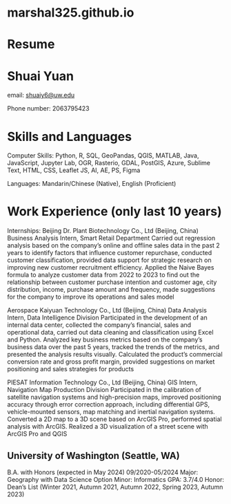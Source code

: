 # marshal325.github.io

# Resume
# Shuai Yuan

email: shuaiy6@uw.edu

Phone number: 2063795423


# Skills and Languages
Computer Skills: Python, R, SQL, GeoPandas, QGIS, MATLAB, Java, JavaScript, Jupyter Lab, OGR, Rasterio, GDAL, PostGIS, Azure, Sublime Text, HTML, CSS, Leaflet JS, AI, AE, PS, Figma

Languages: Mandarin/Chinese (Native), English (Proficient)


# Work Experience (only last 10 years)
Internships:
Beijing Dr. Plant Biotechnology Co., Ltd (Beijing, China)
Business Analysis Intern, Smart Retail Department
Carried out regression analysis based on the company’s online and offline sales data in the past 2 years to identify factors that influence customer repurchase, conducted customer classification, provided data support for strategic research on improving new customer recruitment efficiency. Applied the Naive Bayes formula to analyze customer data from 2022 to 2023 to find out the relationship between customer purchase intention and customer age, city distribution, income, purchase amount and frequency, made suggestions for the company to improve its operations and sales model


Aerospace Kaiyuan Technology Co., Ltd (Beijing, China)
Data Analysis Intern, Data Intelligence Division
Participated in the development of an internal data center, collected the company’s financial, sales and operational data, carried out data cleaning and classification using Excel and Python. Analyzed key business metrics based on the company’s business data over the past 5 years, tracked the trends of the metrics, and presented the analysis results visually. Calculated the product’s commercial conversion rate and gross profit margin, provided suggestions on market positioning and sales strategies for products


PIESAT Information Technology Co., Ltd (Beijing, China)
GIS Intern, Navigation Map Production Division
Participated in the calibration of satellite navigation systems and high-precision maps, improved positioning accuracy through error correction approach, including differential GPS, vehicle-mounted sensors, map matching and inertial navigation systems. Converted a 2D map to a 3D scene based on ArcGIS Pro, performed spatial analysis with ArcGIS. Realized a 3D visualization of a street scene with ArcGIS Pro and QGIS

## University of Washington (Seattle, WA)
B.A. with Honors (expected in May 2024)	09/2020-05/2024
Major: Geography with Data Science Option
Minor: Informatics
GPA: 3.7/4.0
Honor: Dean’s List (Winter 2021, Autumn 2021, Autumn 2022, Spring 2023, Autumn 2023)
